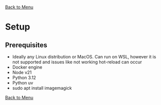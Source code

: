 [Back to Menu](main.md)

# Setup
## Prerequisites

- Ideally any Linux distribution or MacOS. Can run on WSL,
however it is not supported and issues like not working hot-reload can occur
- Docker engine
- Node v21
- Python 3.12
- Python uv
- sudo apt install imagemagick

[Back to Menu](main.md)